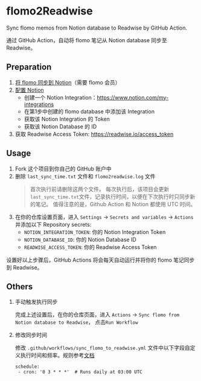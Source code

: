 # flomo2Readwise
Sync flomo memos from Notion database to Readwise by GitHub Action.

通过 GitHub Action，自动将 flomo 笔记从 Notion database 同步至 Readwise。


## Preparation

1. [将 flomo 同步到 Notion](https://help.flomoapp.com/advance/extension/notion-sync.html#%E8%A7%86%E9%A2%91%E6%95%99%E7%A8%8B)（需要 flomo 会员）
2. [配置 Notion](https://developers.notion.com/docs/create-a-notion-integration)
   - 创建一个 Notion Integration：https://www.notion.com/my-integrations
   - 在第1步中创建的 flomo database 中添加该 Integration
   - 获取该 Notion Integration 的 Token
   - 获取该 Notion Database 的 ID
3. 获取 Readwise Access Token: https://readwise.io/access_token


## Usage

1. Fork 这个项目到你自己的 GitHub 账户中
2. 删除 `last_sync_time.txt` 文件和 `flomo2readwise.log` 文件
   > 首次执行前请删除这两个文件。
   > 每次执行后，该项目会更新`last_sync_time.txt`文件，记录执行时间，以便在下次执行时只同步新的笔记。
   > 值得注意的是，Github Action 和 Notion 都使用 UTC 时间。
3. 在你的仓库设置页面，进入 `Settings` → `Secrets and variables` → `Actions` 并添加以下 Repository secrets:
   - `NOTION_INTEGRATION_TOKEN`: 你的 Notion Integration Token
   - `NOTION_DATABASE_ID`: 你的 Notion Database ID
   - `READWISE_ACCESS_TOKEN`: 你的 Readwise Access Token

设置好以上步骤后，GitHub Actions 将会每天自动运行并将你的 flomo 笔记同步到 Readwise。


##  Others

1. 手动触发执行同步
   
   完成上述设置后，在你的仓库页面，进入 `Actions` → `Sync flomo from Notion database to Readwise`， 点击`Run Workflow`
2. 修改同步时间
   
   修改 `.github/workflows/sync_flomo_to_readwise.yml` 文件中以下字段自定义执行时间和频率。规则参考[文档](https://docs.github.com/en/actions/using-workflows/events-that-trigger-workflows#schedule)
   ```
   schedule:
   	- cron: '0 3 * * *'  # Runs daily at 03:00 UTC
   ```